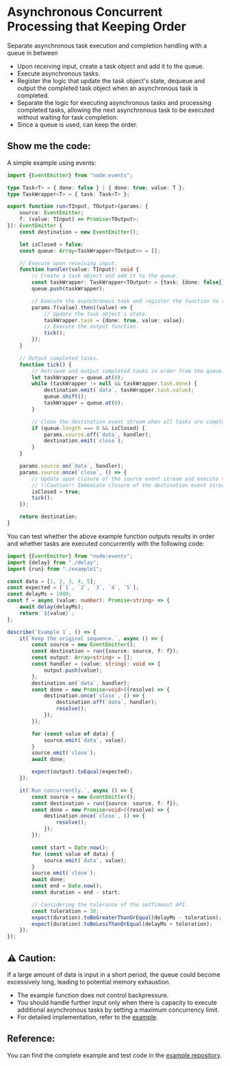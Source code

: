 # Asynchronous Concurrent Processing that Keeping Order

Separate asynchronous task execution and completion handling with a queue in between

- Upon receiving input, create a task object and add it to the queue.
- Execute asynchronous tasks.
- Register the logic that update the task object's state, dequeue and output the completed task object when an
  asynchronous task is completed.
- Separate the logic for executing asynchronous tasks and processing completed tasks, allowing the next asynchronous
  task to be executed without waiting for task completion.
- Since a queue is used, can keep the order.

## Show me the code:

A simple example using events:

```typescript
import {EventEmitter} from "node:events";

type Task<T> = { done: false } | { done: true; value: T };
type TaskWrapper<T> = { task: Task<T> };

export function run<TInput, TOutput>(params: {
    source: EventEmitter;
    f: (value: TInput) => Promise<TOutput>;
}): EventEmitter {
    const destination = new EventEmitter();

    let isClosed = false;
    const queue: Array<TaskWrapper<TOutput>> = [];

    // Execute upon receiving input.
    function handler(value: TInput): void {
        // Create a task object and add it to the queue.
        const taskWrapper: TaskWrapper<TOutput> = {task: {done: false}};
        queue.push(taskWrapper);

        // Execute the asynchronous task and register the function to run upon completion.
        params.f(value).then((value) => {
            // Update the task object's state.
            taskWrapper.task = {done: true, value: value};
            // Execute the output function.
            tick();
        });
    }

    // Output completed tasks.
    function tick() {
        // Retrieve and output completed tasks in order from the queue. Stop outputting if an incomplete task is encountered.
        let taskWrapper = queue.at(0);
        while (taskWrapper != null && taskWrapper.task.done) {
            destination.emit(`data`, taskWrapper.task.value);
            queue.shift();
            taskWrapper = queue.at(0);
        }

        // Close the destination event stream when all tasks are completed and the source event stream is closed.
        if (queue.length === 0 && isClosed) {
            params.source.off(`data`, handler);
            destination.emit(`close`);
        }
    }

    params.source.on(`data`, handler);
    params.source.once(`close`, () => {
        // Update upon closure of the source event stream and execute the output function.
        // !!Caution!! Immediate closure of the destination event stream could lead to loss of incomplete tasks.
        isClosed = true;
        tick();
    });

    return destination;
}
```

You can test whether the above example function outputs results in order and whether tasks are executed concurrently
with the following code:

```typescript
import {EventEmitter} from "node:events";
import {delay} from "./delay";
import {run} from "./example1";

const data = [1, 2, 3, 4, 5];
const expected = [`1`, `2`, `3`, `4`, `5`];
const delayMs = 1000;
const f = async (value: number): Promise<string> => {
    await delay(delayMs);
    return `${value}`;
};

describe(`Example 1`, () => {
    it(`Keep the original sequence.`, async () => {
        const source = new EventEmitter();
        const destination = run({source: source, f: f});
        const output: Array<string> = [];
        const handler = (value: string): void => {
            output.push(value);
        };
        destination.on(`data`, handler);
        const done = new Promise<void>((resolve) => {
            destination.once(`close`, () => {
                destination.off(`data`, handler);
                resolve();
            });
        });

        for (const value of data) {
            source.emit(`data`, value);
        }
        source.emit(`close`);
        await done;

        expect(output).toEqual(expected);
    });

    it(`Run concurrently.`, async () => {
        const source = new EventEmitter();
        const destination = run({source: source, f: f});
        const done = new Promise<void>((resolve) => {
            destination.once(`close`, () => {
                resolve();
            });
        });

        const start = Date.now();
        for (const value of data) {
            source.emit(`data`, value);
        }
        source.emit(`close`);
        await done;
        const end = Date.now();
        const duration = end - start;

        // Considering the tolerance of the setTimeout API.
        const toleration = 30;
        expect(duration).toBeGreaterThanOrEqual(delayMs - toleration);
        expect(duration).toBeLessThanOrEqual(delayMs + toleration);
    });
});
```

## ⚠️ Caution:

If a large amount of data is input in a short period, the queue could become excessively long, leading to potential
memory exhaustion.

- The example function does not control backpressure.
- You should handle further input only when there is capacity to execute additional asynchronous tasks by setting a
  maximum concurrency limit.
- For detailed implementation, refer to
  the [example](https://github.com/daengdaengLee/til/blob/main/%EC%88%9C%EC%84%9C%EB%A5%BC%20%EC%9C%A0%EC%A7%80%ED%95%98%EB%8A%94%20%EB%B9%84%EB%8F%99%EA%B8%B0%20%EB%8F%99%EC%8B%9C%20%EC%B2%98%EB%A6%AC/example2.ts).

## Reference:

You can find the complete example and test code in
the [example repository](https://github.com/daengdaengLee/til/tree/main/%EC%88%9C%EC%84%9C%EB%A5%BC%20%EC%9C%A0%EC%A7%80%ED%95%98%EB%8A%94%20%EB%B9%84%EB%8F%99%EA%B8%B0%20%EB%8F%99%EC%8B%9C%20%EC%B2%98%EB%A6%AC).

